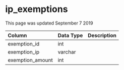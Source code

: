 # ip\_exemptions

This page was updated September 7 2019

| Column | Data Type | Description |
| :--- | :--- | :--- |
| exemption\_id | int |  |
| exemption\_ip | varchar |  |
| exemption\_amount | int |  |

